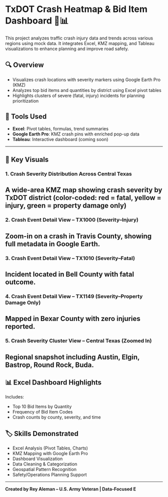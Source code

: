 # TxDOT Crash Heatmap & Bid Item Dashboard 📍📊

This project analyzes traffic crash injury data and trends across various regions using mock data. It integrates Excel, KMZ mapping, and Tableau visualizations to enhance planning and improve road safety.

## 🔍 Overview

- Visualizes crash locations with severity markers using Google Earth Pro (KMZ)
- Analyzes top bid items and quantities by district using Excel pivot tables
- Highlights clusters of severe (fatal, injury) incidents for planning prioritization

## 🧰 Tools Used

- **Excel**: Pivot tables, formulas, trend summaries
- **Google Earth Pro**: KMZ crash pins with enriched pop-up data
- **Tableau**: Interactive dashboard (coming soon)

---

## 📸 Key Visuals

### 1. **Crash Severity Distribution Across Central Texas**
A wide-area KMZ map showing crash severity by TxDOT district (color-coded: red = fatal, yellow = injury, green = property damage only)
---

### 2. **Crash Event Detail View – TX1000 (Severity–Injury)**
Zoom-in on a crash in Travis County, showing full metadata in Google Earth.
---

### 3. **Crash Event Detail View – TX1010 (Severity–Fatal)**
Incident located in Bell County with fatal outcome.
---

### 4. **Crash Event Detail View – TX1149 (Severity–Property Damage Only)**
Mapped in Bexar County with zero injuries reported.
---

### 5. **Crash Severity Cluster View – Central Texas (Zoomed In)**
Regional snapshot including Austin, Elgin, Bastrop, Round Rock, Buda.
---

## 📊 Excel Dashboard Highlights

Includes:
- Top 10 Bid Items by Quantity
- Frequency of Bid Item Codes
- Crash counts by county, severity, and time

## 🏷️ Skills Demonstrated

- Excel Analysis (Pivot Tables, Charts)
- KMZ Mapping with Google Earth Pro
- Dashboard Visualization
- Data Cleaning & Categorization
- Geospatial Pattern Recognition
- Safety/Operations Planning Support

---

**Created by Rey Aleman – U.S. Army Veteran | Data-Focused E**

